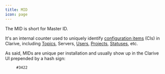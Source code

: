 ```yaml
---
title: MID
icon: page
---
```


The MID is short for Master ID.

It's an internal counter used to uniquely identify [configuration items](concepts/ci) (CIs) 
in Clarive, including [Topics](concepts/topic), Servers, [Users](admin/user), [Projects](concepts/project),
 [Statuses](concepts/status), etc.

As said, MIDs are unique per installation and usually show up in the Clarive UI prepended by a hash sign:

         #3422